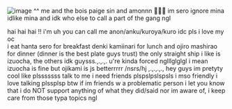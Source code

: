 ![image](https://github.com/user-attachments/assets/0e1c6cb5-5298-4baf-b2fd-9e590dba7e39)
^^ me and the bois paige sin and amonnn 🤪🤪🤪 im sero ignore mina idlike mina and idk who else to call a part of the gang ngl                            

hai hai hai !! i'm uh you can call me anon/anku/kuroya/kuro idc pls i love my oc                                                             
i eat hanta sero for breakfast denki kamiinari for lunch and ojiro mashirao for dinner (dinner is the best plate guys trust)
the only straight ship i like is izuocha, the others idk guysss.,.,.,. u're kinda forced nglllglglgl i mean izuocha is fine but ojikami is js betterrrrr /nsrs/hj ,.,.,.,.,
hey guys im pretyty cool like plsssssss talk to me i need friends plspslpslspsls i mso friendly i love talking plssplsp
btw if im friends w a problematic person i let you know that i do NOT support anything of what they did/said nor im aware of, i keep care from those typa topics ngl

